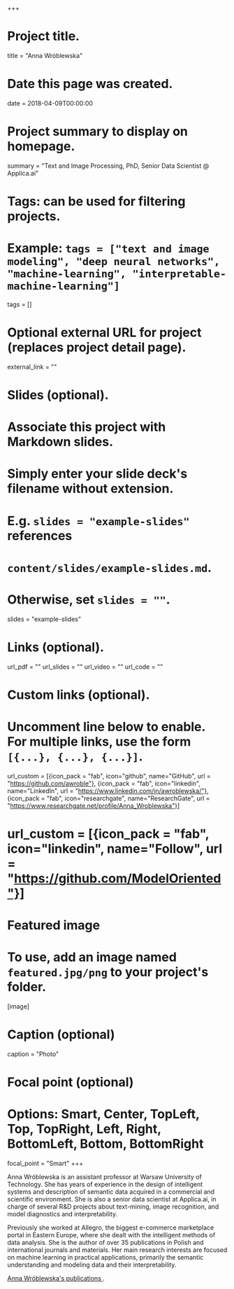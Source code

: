 +++
# Project title.
title = "Anna Wróblewska"

# Date this page was created.
date = 2018-04-09T00:00:00

# Project summary to display on homepage.
summary = "Text and Image Processing, PhD, Senior Data Scientist @ Applica.ai"

# Tags: can be used for filtering projects.
# Example: `tags = ["text and image modeling", "deep neural networks", "machine-learning", "interpretable-machine-learning"]`
tags = []

# Optional external URL for project (replaces project detail page).
external_link = ""

# Slides (optional).
#   Associate this project with Markdown slides.
#   Simply enter your slide deck's filename without extension.
#   E.g. `slides = "example-slides"` references 
#   `content/slides/example-slides.md`.
#   Otherwise, set `slides = ""`.
slides = "example-slides"

# Links (optional).
url_pdf = ""
url_slides = ""
url_video = ""
url_code = ""

# Custom links (optional).
#   Uncomment line below to enable. For multiple links, use the form `[{...}, {...}, {...}]`.
url_custom = [{icon_pack = "fab", icon="github", name="GitHub", url = "https://github.com/awroble"},
              {icon_pack = "fab", icon="linkedin", name="LinkedIn", url = "https://www.linkedin.com/in/awroblewska/"},
              {icon_pack = "fab", icon="researchgate", name="ResearchGate", url = "https://www.researchgate.net/profile/Anna_Wroblewska"}]
# url_custom = [{icon_pack = "fab", icon="linkedin", name="Follow", url = "https://github.com/ModelOriented"}]

# Featured image
# To use, add an image named `featured.jpg/png` to your project's folder. 
[image]
  # Caption (optional)
  caption = "Photo"
  
  # Focal point (optional)
  # Options: Smart, Center, TopLeft, Top, TopRight, Left, Right, BottomLeft, Bottom, BottomRight
  focal_point = "Smart"
+++

Anna Wróblewska is an assistant professor at Warsaw University of Technology. She has years of experience in the design of intelligent systems and description of semantic data acquired in a commercial and scientific environment. She is also a senior data scientist at Applica.ai, in charge of several R\&D projects about text-mining, image recognition, and model diagnostics and interpretability.

Previously she worked at Allegro, the biggest e-commerce marketplace portal in Eastern Europe, where she dealt with the intelligent methods of data analysis. She is the author of over 35 publications in Polish and international journals and materials. Her main research interests are focused on machine learning in practical applications, primarily the semantic understanding and modeling data and their interpretability.

<a href="/mi2-test2/authors/anna-wroblewska">Anna Wróblewska's publications </a>.
